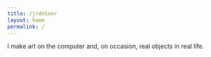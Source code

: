 ```yaml
---
title: /jrdntnnr
layout: home
permalink: /
---
```

I make art on the computer and, on occasion, real objects in real life.
<br/>
<br/>
